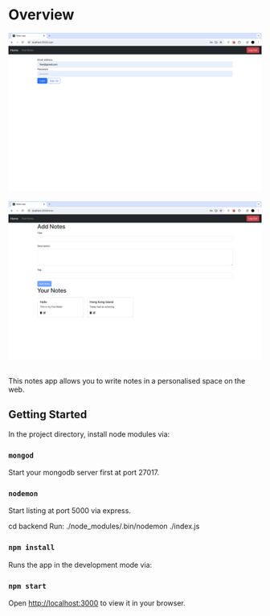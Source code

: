 # Overview
<img src="./login.png" title="demo" alt="demo"/>&nbsp;
<img src="./main.png" title="demo" alt="demo"/>&nbsp;

This notes app allows you to write notes in a personalised space on the web.

## Getting Started
In the project directory, install node modules via:

### `mongod`
Start your mongodb server first at port 27017.

### `nodemon`
Start listing at port 5000 via express.

cd backend
Run: ./node_modules/.bin/nodemon ./index.js

### `npm install`

Runs the app in the development mode via:

### `npm start`

Open [http://localhost:3000](http://localhost:3000) to view it in your browser.
